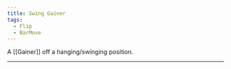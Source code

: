 ```yaml
---
title: Swing Gainer
tags:
  - Flip
  - BarMove
---
```

A [[Gainer]] off a hanging/swinging position.

---